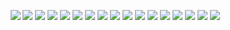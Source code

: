 <p align="center">
  <img src="https://github.com/keanecodes/cz1015-miniproject/blob/master/slides/readme-jpg/Slide1.jpg"/>
  <img src="https://github.com/keanecodes/cz1015-miniproject/blob/master/slides/readme-jpg/Slide2.jpeg"/>
  <img src="https://github.com/keanecodes/cz1015-miniproject/blob/master/slides/readme-jpg/Slide3.jpeg"/>
  <img src="https://github.com/keanecodes/cz1015-miniproject/blob/master/slides/readme-jpg/Slide4.jpeg"/>
  <img src="https://github.com/keanecodes/cz1015-miniproject/blob/master/slides/readme-jpg/Slide5.jpeg"/>
  <img src="https://github.com/keanecodes/cz1015-miniproject/blob/master/slides/readme-jpg/Slide6.jpeg"/>
  <img src="https://github.com/keanecodes/cz1015-miniproject/blob/master/slides/readme-jpg/Slide7.jpeg"/>
  <img src="https://github.com/keanecodes/cz1015-miniproject/blob/master/slides/readme-jpg/Slide8.jpeg"/>
  <img src="https://github.com/keanecodes/cz1015-miniproject/blob/master/slides/readme-jpg/Slide9.jpeg"/>
  <img src="https://github.com/keanecodes/cz1015-miniproject/blob/master/slides/readme-jpg/Slide10.jpeg"/>
  <img src="https://github.com/keanecodes/cz1015-miniproject/blob/master/slides/readme-jpg/Slide11.jpeg"/>
  <img src="https://github.com/keanecodes/cz1015-miniproject/blob/master/slides/readme-jpg/Slide12.jpeg"/>
  <img src="https://github.com/keanecodes/cz1015-miniproject/blob/master/slides/readme-jpg/Slide13.jpeg"/>
  <img src="https://github.com/keanecodes/cz1015-miniproject/blob/master/slides/readme-jpg/Slide14.jpeg"/>
  <img src="https://github.com/keanecodes/cz1015-miniproject/blob/master/slides/readme-jpg/Slide15.jpeg"/>
  <img src="https://github.com/keanecodes/cz1015-miniproject/blob/master/slides/readme-jpg/Slide16.jpeg"/>
  <img src="https://github.com/keanecodes/cz1015-miniproject/blob/master/slides/readme-jpg/Slide17.jpeg"/>
<p align="center">